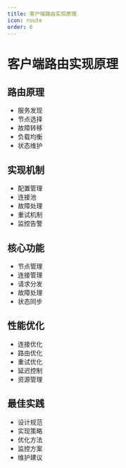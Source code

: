 ```yaml
---
title: 客户端路由实现原理
icon: route
order: 6
---
```


# 客户端路由实现原理

## 路由原理
- 服务发现
- 节点选择
- 故障转移
- 负载均衡
- 状态维护

## 实现机制
- 配置管理
- 连接池
- 故障处理
- 重试机制
- 监控告警

## 核心功能
- 节点管理
- 连接管理
- 请求分发
- 故障处理
- 状态同步

## 性能优化
- 连接优化
- 路由优化
- 重试优化
- 延迟控制
- 资源管理

## 最佳实践
- 设计规范
- 实现策略
- 优化方法
- 监控方案
- 维护建议
